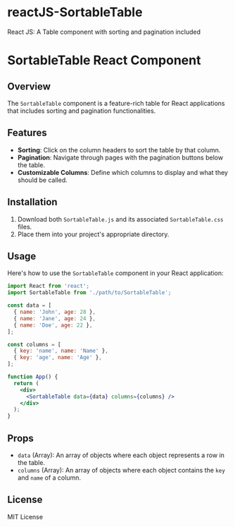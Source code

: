 # reactJS-SortableTable
React JS: A Table component with sorting and pagination included


# SortableTable React Component

## Overview

The `SortableTable` component is a feature-rich table for React applications that includes sorting and pagination functionalities.

## Features

- **Sorting**: Click on the column headers to sort the table by that column.
- **Pagination**: Navigate through pages with the pagination buttons below the table.
- **Customizable Columns**: Define which columns to display and what they should be called.

## Installation

1. Download both `SortableTable.js` and its associated `SortableTable.css` files.
2. Place them into your project's appropriate directory.

## Usage

Here's how to use the `SortableTable` component in your React application:

```jsx
import React from 'react';
import SortableTable from './path/to/SortableTable';

const data = [
  { name: 'John', age: 28 },
  { name: 'Jane', age: 24 },
  { name: 'Doe', age: 22 },
];

const columns = [
  { key: 'name', name: 'Name' },
  { key: 'age', name: 'Age' },
];

function App() {
  return (
    <div>
      <SortableTable data={data} columns={columns} />
    </div>
  );
}
```

## Props

- `data` (Array): An array of objects where each object represents a row in the table.
- `columns` (Array): An array of objects where each object contains the `key` and `name` of a column.

## License

MIT License
